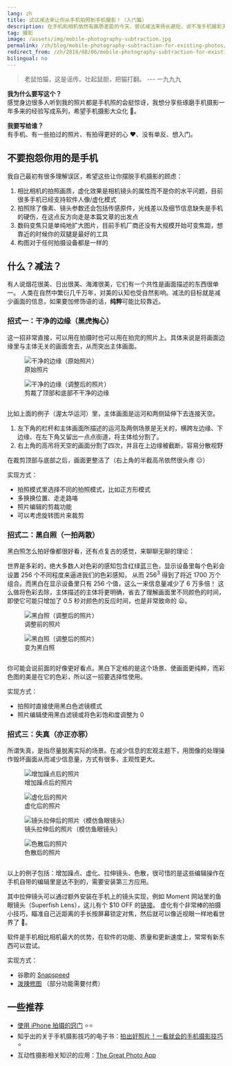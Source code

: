 ```yaml
---
lang: zh
title: 试试减法来让你从手机拍照到手机摄影！（入门篇）
description: 在手机和相机依然有画质差距的今天，尝试减法来扬长避短，说不准手机摄影天才的你可以横空出世
tag: 摄影
image: /assets/img/mobile-photography-subtraction.jpg
permalink: /zh/blog/mobile-photography-subtraction-for-existing-photos/
redirect_from: /zh/2018/08/06/mobile-photography-subtraction-for-existing-photos/
bilingual: no
---
```


> 老鼠怕猫，这是谣传。壮起鼠胆，把猫打翻。 --- 一九九九

**我为什么要写这个？**
<br>感觉身边很多人听到我的照片都是手机照的会挺惊讶，我想分享些琢磨手机摄影一年多来的经验写成系列，希望手机摄影大众化 :iphone:。

**我要写给谁？**
<br>有手机、有一些拍过的照片、有拍得更好的心 :heart:、没有单反、想入门。

## 不要抱怨你用的是手机
我自己最初有很多理解误区，希望这些让你摆脱手机摄影的顾虑：
1. 相比相机的拍照画质，虚化效果是相机镜头的属性而不是你的水平问题，目前很多手机已经支持软件人像/虚化模式
2. 拍照除了像素、镜头参数还会包括传感原件，光线差以及细节信息缺失是手机的硬伤，在这点反方向走是本篇文章的出发点
3. 数码变焦只是单纯地扩大图片，目前手机厂商还没有大规模开始可变焦距，想靠近的时候你的双腿是最好的工具
4. 构图对于任何拍摄设备都是一样的

## 什么？减法？
有人说烟花很美、日出很美、海滩很美，它们有一个共性是画面描述的东西很单一。
人类在自然中繁衍几千万年，对美的认知也受自然影响。减法的目标就是减少画面的信息，如果要加修饰语的话，**纯粹**可能比较靠近。


### 招式一：干净的边缘（黑虎掏心）

这一招非常直接，可以用在拍摄时也可以用在拍完的照片上。具体来说是将画面边缘里与主体无关的画面舍去，从而突出主体画面。

<div class="row" style="margin-bottom: 2em;">
	<div class="6u 6u(medium) 12u$(small)">
        <figure>
            <img src="/assets/img/mobile-photography-basics-original.jpg" alt="干净的边缘（原始照片）" />
            <figcaption>原始照片</figcaption>
        </figure>
    </div>
    <div class="6u 6u$(medium) 12u$(small)">
        <figure>
            <img src="/assets/img/mobile-photography-clear-edge.jpg" alt="干净的边缘（调整后的照片）" />
            <figcaption>剪裁了顶部和底部不干净的边缘</figcaption>
        </figure>
    </div>
</div>

比如上面的例子（渥太华运河）里，主体画面是运河和两侧延伸下去连接天空。
1. 左下角的栏杆和主体画面所描述的运河及两侧场景是无关的，横跨左边缘、下边缘、在左下角又留出一点点街道，将主体给分割了。
2. 右上角的高吊将天空的画面分割了四次，并且在上边缘被截断，容易分散视野

在裁剪顶部与底部之后，画面更整洁了（右上角的半截高吊依然很头疼 :expressionless:）

实现方式：
- 拍照模式里选择不同的拍照模式，比如正方形模式
- 多换换位置、走走路咯
- 照片编辑的剪裁功能
- 可以考虑旋转图片来裁剪

### 招式二：黑白照（一拍两散）

黑白照怎么拍好像都很好看，还有点复古的感觉，来聊聊无聊的理论：

世界是多彩的，绝大多数人对色彩的感知包含红绿蓝三色，显示设备里每个色彩会设置 256 个不同程度来逼进我们的色彩感知，
从而 256<sup>3</sup> 得到了将近 1700 万个组合。而黑白在显示设备里只有 256 个值，这么一来信息量减少了 6 万多倍！
这么做将色彩去除，主体描述的主体将更明确，省去了理解画面里不同颜色的时间，即使它可能只增加了 0.5 秒对颜色的反应时间，也是非常致命的 :frowning:。

<div class="row" style="margin-bottom: 2em;">
	<div class="6u 6u(medium) 12u$(small)">
        <figure>
            <img src="/assets/img/mobile-photography-clear-edge.jpg" alt="黑白照（调整后的照片）" />
            <figcaption>调整前的照片</figcaption>
        </figure>
    </div>
    <div class="6u 6u$(medium) 12u$(small)">
        <figure>
            <img src="/assets/img/mobile-photography-black-and-white.jpg" alt="黑白照（调整后的照片）" />
            <figcaption>变为黑白照</figcaption>
        </figure>
    </div>
</div>

你可能会说前面的好像更好看点。黑白下定格的是这个场景、使画面更纯粹，而彩色图的美是在它的色彩，所以这一招要选择性使用。

实现方式：
- 拍照时直接使用黑白色滤镜模式
- 照片编辑使用黑白滤镜或将色彩饱和度调整为 0

### 招式三：失真（亦正亦邪）

所谓失真，是指尽量脱离实际的场景。在减少信息的宏观主题下，用图像的处理操作毁坏画面从而减少信息量，方式有很多，主观性更大。

<div class="row" style="margin-bottom: 2em;">
	<div class="6u 6u(medium) 12u$(small)">
        <figure>
            <img src="/assets/img/mobile-photography-grain.jpg" alt="增加躁点后的照片" />
            <figcaption>增加躁点后的照片</figcaption>
        </figure>
    </div>
    <div class="6u 6u$(medium) 12u$(small)">
        <figure>
            <img src="/assets/img/mobile-photography-blur.jpg" alt="虚化后的照片" />
            <figcaption>虚化后的照片</figcaption>
        </figure>
    </div>
    <div class="6u 6u(medium) 12u$(small)">
        <figure>
            <img src="/assets/img/mobile-photography-lens-distortion.jpg" alt="镜头拉伸后的照片（模仿鱼眼镜头）" />
            <figcaption>镜头拉伸后的照片（模仿鱼眼镜头）</figcaption>
        </figure>
    </div>
    <div class="6u 6u$(medium) 12u$(small)">
        <figure>
            <img src="/assets/img/mobile-photography-fringing.jpg" alt="色散后的照片" />
            <figcaption>色散后的照片</figcaption>
        </figure>
    </div>
</div>

以上的例子包括：增加躁点、虚化、拉伸镜头、色散，很可惜的是这些编辑操作在手机自带的编辑里是达不到的，需要安装第三方应用。

其中拉伸镜头可以通过额外安装在手机上的镜头实现，例如 Moment 网站里的鱼眼镜头（Superfish Lens），这儿有个 $10 OFF 的[链接](https://www.shopmoment.com/shop?tap_a=30146-d3ce98&tap_s=272734-a8e33f&utm_medium=referral&utm_source=ambassador&utm_campaign=Moment+Referral+Program&utm_content=liucheng)。
虚化有个非常棒的拍摄小技巧，瞄准自己近距离的手长按屏幕锁定对焦，然后就可以像近视眼一样地看世界了 :eyes:。

软件是手机相比相机最大的优势，在软件的功能、质量和更新速度上，常常有新东西可以尝试。

实现方式：
- 谷歌的 [Snapspeed](https://itunes.apple.com/cn/app/snapseed/id439438619?mt=8&at=1010lMBM)
- [泼辣修图](https://itunes.apple.com/cn/app/%E6%B3%BC%E8%BE%A3%E4%BF%AE%E5%9B%BE/id988173374?mt=8&at=1010lMBM) （部分功能需要付费）

## 一些推荐

-  [使用 iPhone 拍摄的窍门](https://www.apple.com/cn/iphone/photography-how-to/) :star::star:
-  知乎出的关于手机摄影技巧的电子书：[拍出好照片！一看就会的手机摄影技巧](https://www.zhihu.com/pub/book/119554612) :star:
-  互动性摄影相关知识的应用：[The Great Photo App](https://itunes.apple.com/cn/app/the-great-photo-app/id766214869?mt=8)